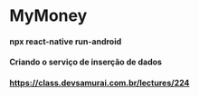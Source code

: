 # MyMoney

#### npx react-native run-android

#### Criando o serviço de inserção de dados

#### https://class.devsamurai.com.br/lectures/224